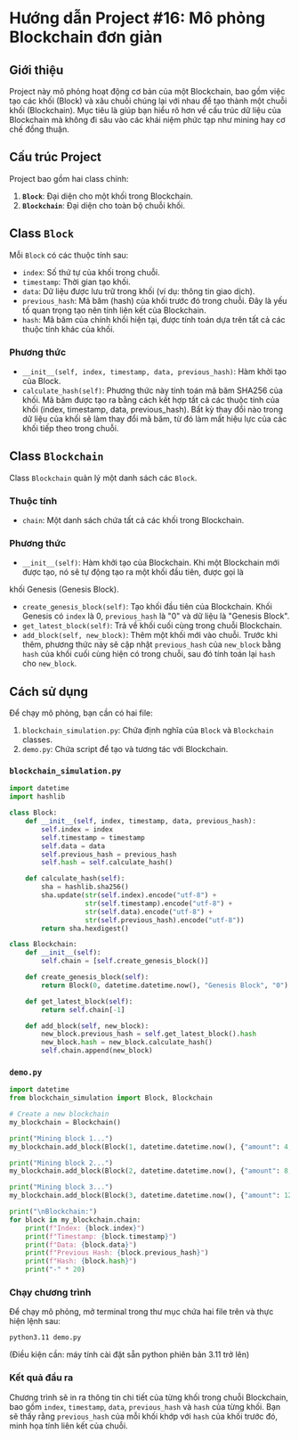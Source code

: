 # Hướng dẫn Project #16: Mô phỏng Blockchain đơn giản

## Giới thiệu

Project này mô phỏng hoạt động cơ bản của một Blockchain, bao gồm việc tạo các khối (Block) và xâu chuỗi chúng lại với nhau để tạo thành một chuỗi khối (Blockchain). Mục tiêu là giúp bạn hiểu rõ hơn về cấu trúc dữ liệu của Blockchain mà không đi sâu vào các khái niệm phức tạp như mining hay cơ chế đồng thuận.

## Cấu trúc Project

Project bao gồm hai class chính:

1.  **`Block`**: Đại diện cho một khối trong Blockchain.
2.  **`Blockchain`**: Đại diện cho toàn bộ chuỗi khối.

## Class `Block`

Mỗi `Block` có các thuộc tính sau:

*   `index`: Số thứ tự của khối trong chuỗi.
*   `timestamp`: Thời gian tạo khối.
*   `data`: Dữ liệu được lưu trữ trong khối (ví dụ: thông tin giao dịch).
*   `previous_hash`: Mã băm (hash) của khối trước đó trong chuỗi. Đây là yếu tố quan trọng tạo nên tính liên kết của Blockchain.
*   `hash`: Mã băm của chính khối hiện tại, được tính toán dựa trên tất cả các thuộc tính khác của khối.

### Phương thức

*   `__init__(self, index, timestamp, data, previous_hash)`: Hàm khởi tạo của Block.
*   `calculate_hash(self)`: Phương thức này tính toán mã băm SHA256 của khối. Mã băm được tạo ra bằng cách kết hợp tất cả các thuộc tính của khối (index, timestamp, data, previous_hash). Bất kỳ thay đổi nào trong dữ liệu của khối sẽ làm thay đổi mã băm, từ đó làm mất hiệu lực của các khối tiếp theo trong chuỗi.

## Class `Blockchain`

Class `Blockchain` quản lý một danh sách các `Block`.

### Thuộc tính

*   `chain`: Một danh sách chứa tất cả các khối trong Blockchain.

### Phương thức

*   `__init__(self)`: Hàm khởi tạo của Blockchain. Khi một Blockchain mới được tạo, nó sẽ tự động tạo ra một khối đầu tiên, được gọi là 


khối Genesis (Genesis Block).
*   `create_genesis_block(self)`: Tạo khối đầu tiên của Blockchain. Khối Genesis có `index` là 0, `previous_hash` là "0" và dữ liệu là "Genesis Block".
*   `get_latest_block(self)`: Trả về khối cuối cùng trong chuỗi Blockchain.
*   `add_block(self, new_block)`: Thêm một khối mới vào chuỗi. Trước khi thêm, phương thức này sẽ cập nhật `previous_hash` của `new_block` bằng `hash` của khối cuối cùng hiện có trong chuỗi, sau đó tính toán lại `hash` cho `new_block`.

## Cách sử dụng

Để chạy mô phỏng, bạn cần có hai file:

1.  `blockchain_simulation.py`: Chứa định nghĩa của `Block` và `Blockchain` classes.
2.  `demo.py`: Chứa script để tạo và tương tác với Blockchain.

### `blockchain_simulation.py`

```python
import datetime
import hashlib

class Block:
    def __init__(self, index, timestamp, data, previous_hash):
        self.index = index
        self.timestamp = timestamp
        self.data = data
        self.previous_hash = previous_hash
        self.hash = self.calculate_hash()

    def calculate_hash(self):
        sha = hashlib.sha256()
        sha.update(str(self.index).encode("utf-8") +
                   str(self.timestamp).encode("utf-8") +
                   str(self.data).encode("utf-8") +
                   str(self.previous_hash).encode("utf-8"))
        return sha.hexdigest()

class Blockchain:
    def __init__(self):
        self.chain = [self.create_genesis_block()]

    def create_genesis_block(self):
        return Block(0, datetime.datetime.now(), "Genesis Block", "0")

    def get_latest_block(self):
        return self.chain[-1]

    def add_block(self, new_block):
        new_block.previous_hash = self.get_latest_block().hash
        new_block.hash = new_block.calculate_hash()
        self.chain.append(new_block)
```

### `demo.py`

```python
import datetime
from blockchain_simulation import Block, Blockchain

# Create a new blockchain
my_blockchain = Blockchain()

print("Mining block 1...")
my_blockchain.add_block(Block(1, datetime.datetime.now(), {"amount": 4, "sender": "Alice", "receiver": "Bob"}, ""))

print("Mining block 2...")
my_blockchain.add_block(Block(2, datetime.datetime.now(), {"amount": 8, "sender": "Bob", "receiver": "Charlie"}, ""))

print("Mining block 3...")
my_blockchain.add_block(Block(3, datetime.datetime.now(), {"amount": 12, "sender": "Charlie", "receiver": "David"}, ""))

print("\nBlockchain:")
for block in my_blockchain.chain:
    print(f"Index: {block.index}")
    print(f"Timestamp: {block.timestamp}")
    print(f"Data: {block.data}")
    print(f"Previous Hash: {block.previous_hash}")
    print(f"Hash: {block.hash}")
    print("-" * 20)
```

### Chạy chương trình

Để chạy mô phỏng, mở terminal trong thư mục chứa hai file trên và thực hiện lệnh sau:

```bash
python3.11 demo.py 
```
(Điều kiện cần: máy tính cài đặt sẵn python phiên bản 3.11 trở lên)

### Kết quả đầu ra

Chương trình sẽ in ra thông tin chi tiết của từng khối trong chuỗi Blockchain, bao gồm `index`, `timestamp`, `data`, `previous_hash` và `hash` của từng khối. Bạn sẽ thấy rằng `previous_hash` của mỗi khối khớp với `hash` của khối trước đó, minh họa tính liên kết của chuỗi.
